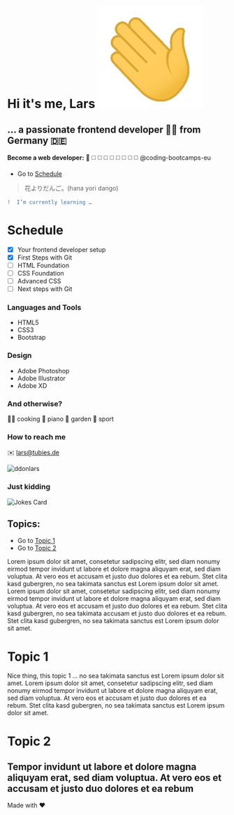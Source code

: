 # Hi it's me, Lars ![hello](wavehand.gif)
## … a passionate frontend developer :man_technologist: from Germany :de:

**Become a web developer:** :white_square_button: :white_medium_square: :white_medium_square: :white_medium_square: :white_medium_square: :white_medium_square: :white_medium_square: :white_medium_square: :white_medium_square:
@coding-bootcamps-eu

- Go to [Schedule](#schedule)

> 花よりだんご。(hana yori dango)


```diff
!  I’m currently learning …
```
# Schedule

- [x] Your frontend developer setup
- [x] First Steps with Git
- [ ] HTML Foundation
- [ ] CSS Foundation
- [ ] Advanced CSS
- [ ] Next steps with Git

### Languages and Tools
- HTML5
- CSS3
- Bootstrap

### Design
- Adobe Photoshop
- Adobe Illustrator
- Adobe XD

### And otherwise?
 
:man_cook: cooking
:musical_keyboard: piano
:seedling: garden
:badminton: sport

### How to reach me
:envelope: lars@tubies.de

<img src="https://komarev.com/ghpvc/?username=ddonlars&label=Profile%20views&color=0e75b6&style=flat" alt="ddonlars" />

### Just kidding

![Jokes Card](https://readme-jokes.vercel.app/api?hideBorder&theme=vue) 


## Topics:

- Go to [Topic 1](#topic-1)
- Go to [Topic 2](#topic-2)

Lorem ipsum dolor sit amet, consetetur sadipscing elitr, sed diam nonumy eirmod tempor invidunt ut labore et dolore magna aliquyam erat, sed diam voluptua. At vero eos et accusam et justo duo dolores et ea rebum. Stet clita kasd gubergren, no sea takimata sanctus est Lorem ipsum dolor sit amet. Lorem ipsum dolor sit amet, consetetur sadipscing elitr, sed diam nonumy eirmod tempor invidunt ut labore et dolore magna aliquyam erat, sed diam voluptua. At vero eos et accusam et justo duo dolores et ea rebum. Stet clita kasd gubergren, no sea takimata accusam et justo duo dolores et ea rebum. Stet clita kasd gubergren, no sea takimata sanctus est Lorem ipsum dolor sit amet.

# Topic 1

Nice thing, this topic 1 ...  no sea takimata sanctus est Lorem ipsum dolor sit amet. Lorem ipsum dolor sit amet, consetetur sadipscing elitr, sed diam nonumy eirmod tempor invidunt ut labore et dolore magna aliquyam erat, sed diam voluptua. At vero eos et accusam et justo duo dolores et ea rebum. Stet clita kasd gubergren, no sea takimata sanctus est Lorem ipsum dolor sit amet.

# Topic 2

Tempor invidunt ut labore et dolore magna aliquyam erat, sed diam voluptua. At vero eos et accusam et justo duo dolores et ea rebum
---

Made with :hearts:
